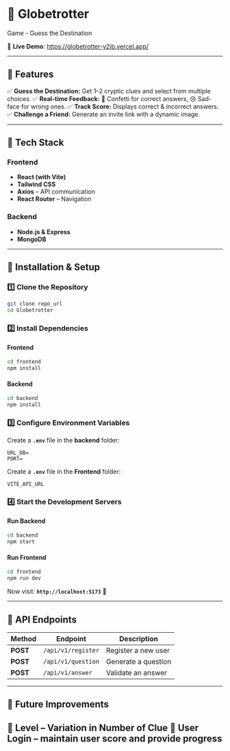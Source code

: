 

# **📌 Globetrotter**
Game - Guess the Destination

🚀 **Live Demo**: https://globetrotter-y2jb.vercel.app/

---

## **📌 Features**
✅ **Guess the Destination:**  Get 1–2 cryptic clues and select from multiple choices.
✅ **Real-time Feedback:** 🎉 Confetti for correct answers, 😢 Sad-face for wrong ones.
✅ **Track Score:** Displays correct & incorrect answers.
✅ **Challenge a Friend:** Generate an invite link with a dynamic image.

---

## **📌 Tech Stack**
### **Frontend**
- **React (with Vite)**
- **Tailwind CSS**
- **Axios** – API communication
- **React Router** – Navigation

### **Backend**
- **Node.js & Express**
- **MongoDB**

---

## **📌 Installation & Setup**
### **1️⃣ Clone the Repository**
```sh
git clone repo_url
cd Globetrotter
```

### **2️⃣ Install Dependencies**
#### **Frontend**
```sh
cd frontend
npm install
```
#### **Backend**
```sh
cd backend
npm install
```

### **3️⃣ Configure Environment Variables**
Create a **`.env`** file in the **backend** folder:
```env
URL_DB=
PORT=
```

Create a **`.env`** file in the **Frontend** folder:
```env
VITE_API_URL
```

### **4️⃣ Start the Development Servers**
#### **Run Backend**
```sh
cd backend
npm start
```
#### **Run Frontend**
```sh
cd frontend
npm run dev
```

Now visit: **`http://localhost:5173`** 🚀

---

## **📌 API Endpoints**
| Method | Endpoint | Description |
|--------|----------|-------------|
| **POST** | `/api/v1/register` | Register a new user
| **POST** | `/api/v1/question` | Generate a question |
| **POST** | `/api/v1/answer` | Validate an answer |

---

## **📌 Future Improvements**
🔹 **Level** – Variation in Number of Clue
🔹 **User Login** – maintain user score and provide progress
---
